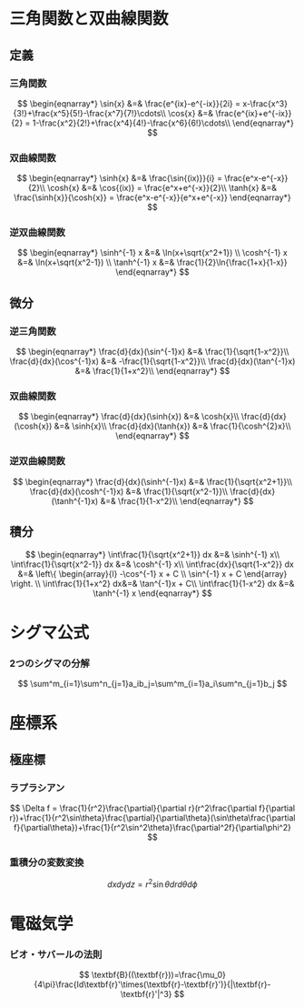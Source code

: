 # 三角関数と双曲線関数

## 定義

### 三角関数

$$
\begin{eqnarray*}
\sin{x} &=& \frac{e^{ix}-e^{-ix}}{2i} = x-\frac{x^3}{3!}+\frac{x^5}{5!}-\frac{x^7}{7!}\cdots\\
\cos{x} &=& \frac{e^{ix}+e^{-ix}}{2} = 1-\frac{x^2}{2!}+\frac{x^4}{4!}-\frac{x^6}{6!}\cdots\\
\end{eqnarray*}
$$

### 双曲線関数

$$
\begin{eqnarray*}
\sinh{x} &=& \frac{\sin{(ix)}}{i} = \frac{e^x-e^{-x}}{2}\\
\cosh{x} &=& \cos{(ix)} = \frac{e^x+e^{-x}}{2}\\
\tanh{x} &=& \frac{\sinh{x}}{\cosh{x}} = \frac{e^x-e^{-x}}{e^x+e^{-x}}
\end{eqnarray*}
$$

### 逆双曲線関数

$$
\begin{eqnarray*}
\sinh^{-1} x &=& \ln(x+\sqrt{x^2+1}) \\
\cosh^{-1} x &=& \ln(x+\sqrt{x^2-1}) \\
\tanh^{-1} x &=& \frac{1}{2}\ln{\frac{1+x}{1-x}}
\end{eqnarray*}
$$

## 微分

### 逆三角関数

$$
\begin{eqnarray*}
\frac{d}{dx}(\sin^{-1}x) &=& \frac{1}{\sqrt{1-x^2}}\\
\frac{d}{dx}(\cos^{-1}x) &=& -\frac{1}{\sqrt{1-x^2}}\\
\frac{d}{dx}(\tan^{-1}x) &=& \frac{1}{1+x^2}\\
\end{eqnarray*}
$$

### 双曲線関数

$$
\begin{eqnarray*}
\frac{d}{dx}(\sinh{x}) &=& \cosh{x}\\
\frac{d}{dx}(\cosh{x}) &=& \sinh{x}\\
\frac{d}{dx}(\tanh{x}) &=& \frac{1}{\cosh^{2}x}\\
\end{eqnarray*}
$$

### 逆双曲線関数

$$
\begin{eqnarray*}
\frac{d}{dx}(\sinh^{-1}x) &=& \frac{1}{\sqrt{x^2+1}}\\
\frac{d}{dx}(\cosh^{-1}x) &=& \frac{1}{\sqrt{x^2-1}}\\
\frac{d}{dx}(\tanh^{-1}x) &=& \frac{1}{1-x^2}\\
\end{eqnarray*}
$$

## 積分

$$
\begin{eqnarray*}
\int\frac{1}{\sqrt{x^2+1}} dx &=& \sinh^{-1} x\\
\int\frac{1}{\sqrt{x^2-1}} dx &=& \cosh^{-1} x\\
\int\frac{dx}{\sqrt{1-x^2}} dx &=&
    \left\{
	\begin{array}{l}
	-\cos^{-1} x + C  \\
	\sin^{-1} x + C \end{array}
	\right. \\
\int\frac{1}{1+x^2} dx&=& \tan^{-1}x + C\\
\int\frac{1}{1-x^2} dx &=& \tanh^{-1} x
\end{eqnarray*}
$$

# シグマ公式

### 2つのシグマの分解

$$
\sum^m_{i=1}\sum^n_{j=1}a_ib_j=\sum^m_{i=1}a_i\sum^n_{j=1}b_j
$$

# 座標系

## 極座標

### ラプラシアン

$$
\Delta f = \frac{1}{r^2}\frac{\partial}{\partial r}(r^2\frac{\partial f}{\partial r})+\frac{1}{r^2\sin\theta}\frac{\partial}{\partial\theta}(\sin\theta\frac{\partial f}{\partial\theta})+\frac{1}{r^2\sin^2\theta}\frac{\partial^2f}{\partial\phi^2}
$$

### 重積分の変数変換

$$
dxdydz=r^2\sin\theta drd\theta d\phi
$$

# 電磁気学

### ビオ・サバールの法則

$$
\textbf{B}((\textbf{r}))=\frac{\mu_0}{4\pi}\frac{Id\textbf{r}'\times(\textbf{r}-\textbf{r}')}{|\textbf{r}-\textbf{r}'|^3}
$$







